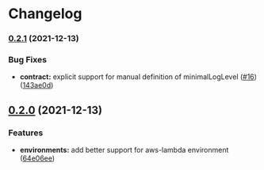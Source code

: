 # Changelog

### [0.2.1](https://www.github.com/uladkasach/simple-leveled-log-methods/compare/v0.2.0...v0.2.1) (2021-12-13)


### Bug Fixes

* **contract:** explicit support for manual definition of minimalLogLevel ([#16](https://www.github.com/uladkasach/simple-leveled-log-methods/issues/16)) ([143ae0d](https://www.github.com/uladkasach/simple-leveled-log-methods/commit/143ae0d36865bbf60fe03707ccbb5f58390d22e5))

## [0.2.0](https://www.github.com/uladkasach/simple-leveled-log-methods/compare/v0.1.4...v0.2.0) (2021-12-13)


### Features

* **environments:** add better support for aws-lambda environment ([64e06ee](https://www.github.com/uladkasach/simple-leveled-log-methods/commit/64e06eef75ec559203d24ba218ce9b0d1c0924c2))
